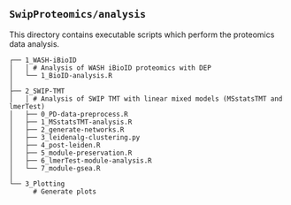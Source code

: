 ## `SwipProteomics/analysis`

This directory contains executable scripts which perform the proteomics data analysis.

```
┌── 1_WASH-iBioID
│   │ # Analysis of WASH iBioID proteomics with DEP
│   └── 1_BioID-analysis.R
│
├── 2_SWIP-TMT
│   │ # Analysis of SWIP TMT with linear mixed models (MSstatsTMT and lmerTest)
│   ├── 0_PD-data-preprocess.R
│   ├── 1_MSstatsTMT-analysis.R
│   ├── 2_generate-networks.R
│   ├── 3_leidenalg-clustering.py
│   ├── 4_post-leiden.R
│   ├── 5_module-preservation.R
│   ├── 6_lmerTest-module-analysis.R
│   └── 7_module-gsea.R
│
└── 3_Plotting
      # Generate plots
```

